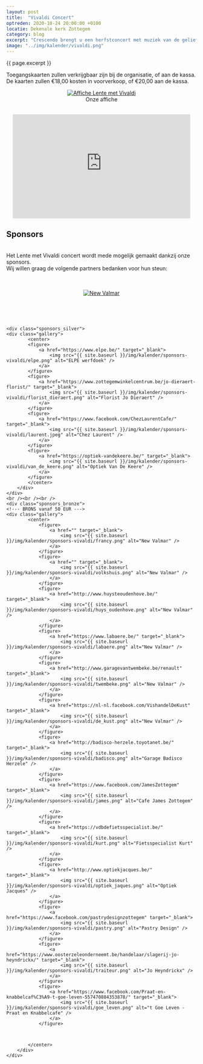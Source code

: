 ```yaml
---
layout: post
title:  "Vivaldi Concert"
optreden: 2020-10-24 20:00:00 +0100
locatie: Dekenale kerk Zottegem 
category: blog
excerpt: "Crescendo brengt u een herfstconcert met muziek van de geliefde componist Vivaldi. We zingen het Credo, Magnificat, en Gloria. Het concert wordt geleid door Marleen Bijl."
image: "../img/kalender/vivaldi.png"
---
```


{{ page.excerpt }}

Toegangskaarten zullen verkrijgbaar zijn bij de organisatie, of aan de kassa.
De kaarten zullen €18,00 kosten in voorverkoop, of €20,00 aan de kassa.

<div class="gallery">
<center>
<figure>
  <a href="{{ site.baseurl }}/img/kalender/vivaldi.png" data-lity>
    <img src="{{ site.baseurl }}/img/kalender/vivaldi.png" alt="Affiche Lente met Vivaldi" />
  </a>
  <figcaption>Onze affiche</figcaption>
</figure>
</center>
</div>

<br />
<center>
<iframe width="470" height="275" src="https://www.youtube-nocookie.com/embed/wXx_1pZV8tE" frameborder="0" allow="accelerometer; autoplay; encrypted-media; gyroscope; picture-in-picture" allowfullscreen></iframe>
</center>

## Sponsors

<div class="sponsors">
<br />
Het Lente met Vivaldi concert wordt mede mogelijk gemaakt dankzij onze sponsors.<br />
Wij willen graag de volgende partners bedanken voor hun steun:
<br /><br />
  <br />
  <!--- GOLD vanaf 175 EUR --->
    <div class="sponsors_gold">
        <div class="gallery">
            <center>
            <figure>
                <a href="https://www.nuby.be" target="_blank">
                    <img src="{{ site.baseurl }}/img/kalender/sponsors-vivaldi/new_valmar.png" alt="New Valmar" />
                </a>
            </figure>
            </center>
        </div>
    </div>

  <br /><br /><br />
  <!--- SILVER vanaf 100 EUR --->
    <div class="sponsors_silver">
    <div class="gallery">
            <center>
            <figure>
                <a href="https://www.elpe.be/" target="_blank">
                    <img src="{{ site.baseurl }}/img/kalender/sponsors-vivaldi/elpe.png" alt="ELPE werfdoek" />
                </a>
            </figure>
            <figure>
                <a href="https://www.zottegemwinkelcentrum.be/jo-dieraert-florist/" target="_blank">
                    <img src="{{ site.baseurl }}/img/kalender/sponsors-vivaldi/florist_dieraert.png" alt="Florist Jo Dieraert" />
                </a>
            </figure>
            <figure>
                <a href="https://www.facebook.com/ChezLaurentCafe/" target="_blank">
                    <img src="{{ site.baseurl }}/img/kalender/sponsors-vivaldi/laurent.jpeg" alt="Chez Laurent" />
                </a>
            </figure>
            <figure>
                <a href="https://optiek-vandekeere.be/" target="_blank">
                    <img src="{{ site.baseurl }}/img/kalender/sponsors-vivaldi/van_de_keere.png" alt="Optiek Van De Keere" />
                </a>
            </figure>
            </center>
        </div>
    </div>
    <br /><br /><br />
    <div class="sponsors_bronze">
    <!--- BRONS vanaf 50 EUR --->
    <div class="gallery">
            <center>
                <figure>
                    <a href="" target="_blank">
                        <img src="{{ site.baseurl }}/img/kalender/sponsors-vivaldi/francy.png" alt="New Valmar" />
                    </a>
                </figure>
                <figure>
                    <a href="" target="_blank">
                        <img src="{{ site.baseurl }}/img/kalender/sponsors-vivaldi/volkshuis.png" alt="New Valmar" />
                    </a>
                </figure>
                <figure>
                    <a href="http://www.huysteoudenhove.be/" target="_blank">
                        <img src="{{ site.baseurl }}/img/kalender/sponsors-vivaldi/huys_oudenhove.png" alt="New Valmar" />
                    </a>
                </figure>
                <figure>
                    <a href="https://www.labaere.be/" target="_blank">
                        <img src="{{ site.baseurl }}/img/kalender/sponsors-vivaldi/labaere.png" alt="New Valmar" />
                    </a>
                </figure>
                <figure>
                    <a href="http://www.garagevantwembeke.be/renault" target="_blank">
                        <img src="{{ site.baseurl }}/img/kalender/sponsors-vivaldi/twembeke.png" alt="New Valmar" />
                    </a>
                </figure>
                <figure>
                    <a href="https://nl-nl.facebook.com/VishandelDeKust" target="_blank">
                        <img src="{{ site.baseurl }}/img/kalender/sponsors-vivaldi/de_kust.png" alt="New Valmar" />
                    </a>
                </figure>
                <figure>
                    <a href="http://badisco-herzele.toyotanet.be/" target="_blank">
                        <img src="{{ site.baseurl }}/img/kalender/sponsors-vivaldi/badisco.png" alt="Garage Badisco Herzele" />
                    </a>
                </figure>
                <figure>
                    <a href="https://www.facebook.com/JamesZottegem" target="_blank">
                        <img src="{{ site.baseurl }}/img/kalender/sponsors-vivaldi/james.png" alt="Cafe James Zottegem" />
                    </a>
                </figure>
                <figure>
                    <a href="https://vdbdefietsspecialist.be/" target="_blank">
                        <img src="{{ site.baseurl }}/img/kalender/sponsors-vivaldi/kurt.png" alt="Fietsspecialist Kurt" />
                    </a>
                </figure>
                <figure>
                    <a href="http://www.optiekjacques.be/" target="_blank">
                        <img src="{{ site.baseurl }}/img/kalender/sponsors-vivaldi/optiek_jaques.png" alt="Optiek Jacques" />
                    </a>
                </figure>
                <figure>
                    <a href="https://www.facebook.com/pastrydesignzottegem" target="_blank">
                        <img src="{{ site.baseurl }}/img/kalender/sponsors-vivaldi/pastry.png" alt="Pastry Design" />
                    </a>
                </figure>
                <figure>
                    <a href="https://www.oosterzeleonderneemt.be/handelaar/slagerij-jo-heyndrickx/" target="_blank">
                        <img src="{{ site.baseurl }}/img/kalender/sponsors-vivaldi/traiteur.png" alt="Jo Heyndrickx" />
                    </a>
                </figure>
                <figure>
                    <a href="https://www.facebook.com/Praat-en-knabbelcaf%C3%A9-t-goe-leven-557470884353878/" target="_blank">
                        <img src="{{ site.baseurl }}/img/kalender/sponsors-vivaldi/goe_leven.png" alt="t Goe Leven - Praat en Knabbelcafe" />
                    </a>
                </figure>

            
            
            </center>
        </div>
    </div>

</div>